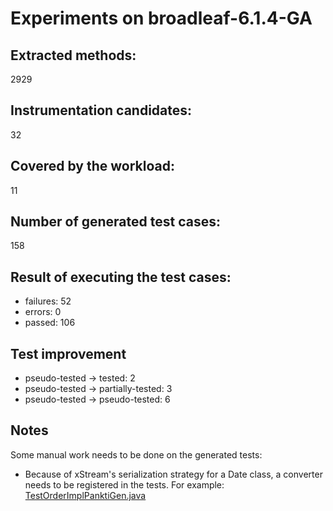 # Experiments on broadleaf-6.1.4-GA

## Extracted methods:

2929

## Instrumentation candidates:

32

## Covered by the workload:

11

## Number of generated test cases:

158

## Result of executing the test cases:

- failures: 52
- errors: 0
- passed: 106

## Test improvement

- pseudo-tested -> tested: 2
- pseudo-tested -> partially-tested: 3
- pseudo-tested -> pseudo-tested: 6

## Notes

Some manual work needs to be done on the generated tests:

- Because of xStream's serialization strategy for a Date class, a converter needs to be registered in the tests. For example: [TestOrderImplPanktiGen.java](https://github.com/gluckzhang/BroadleafCommerce/blob/broadleaf-6.1.4-GA-pankti/core/broadleaf-framework/src/test/java/org/broadleafcommerce/core/order/domain/TestOrderImplPanktiGen.java)